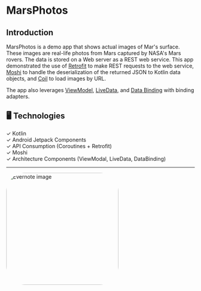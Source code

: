 MarsPhotos 
==================================

Introduction
------------

MarsPhotos is a demo app that shows actual images of Mar's surface. These images are
real-life photos from Mars captured by NASA's Mars rovers. The data is stored on a Web server
as a REST web service.  This app demonstrated the use of [Retrofit](https://square.github.io/retrofit/) to make REST requests to the web service, [Moshi](https://github.com/square/moshi) to
handle the deserialization of the returned JSON to Kotlin data objects, and [Coil](https://coil-kt.github.io/coil/) to load images by URL.

The app also leverages [ViewModel](https://developer.android.com/topic/libraries/architecture/viewmodel),
[LiveData](https://developer.android.com/topic/libraries/architecture/livedata), and
[Data Binding](https://developer.android.com/topic/libraries/data-binding/) with binding 
adapters.

🖥️ Technologies
--------------

✓ Kotlin </br>
✓ Android Jetpack Components </br>
✓ API Consumption (Coroutines + Retrofit) </br>
✓ Moshi </br>
✓ Architecture Components (ViewModal, LiveData, DataBinding) </br>

--------------

<p>
    <img alt="Evernote image" style="border-radius:50px;" src="https://media.discordapp.net/attachments/1057743061695877150/1057832531703119922/Screenshot_2022-12-28-20-27-48-297_com.vinicius.marsphotos_Original.jpg?width=452&height=1004" width=300>
</p>


